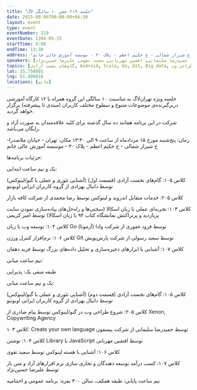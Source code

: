 ```yaml
---
title: "جلسه ۲۱۹ جشن ۱۰ سالگی لاگ"
date: 2015-08-06T00:00:00+04:30
layout: event
type: event
eventNumber: 219
eventDate: 1394-05-15
startTime: 9:00
endTime: 13:30
address: "تهران - خیابان ملاصدرا- خ شیراز شمالی - خ حکیم اعظم - پلاک ۳۰ - موسسه آموزش عالی خاتم"
speakers: [دانیال بهزادی, رضا محمدی, امیر کریمی, فرود غفوری, سعید رسولی, فرید دهقان, پیام صادری, حمیدرضا سلیمانی, افشین مهربانی, سعید تقوی, علیرضا حسین‌نژاد]
topics: [گام‌های نخست آزادی, Android, Scala, Go, Git, Big data, طراحی وب, Create Your Own Language, js, Kernel, کسب درآمد]
lat: 35.758881
lng: 51.400816
locations: [خاتم]
---
```

جلسه ویژه تهران‌لاگ به مناسبت ۱۰ سالگی این گروه همراه با ۱۲ کارگاه آموزشی دربرگیرنده‌ی موضوعات متنوع و سطوح مختلف کاربران (مبتدی تا پیشرفته) برگزار خواهد گردید.

شرکت در این برنامه همانند ده سال گذشته برای کلیه علاقه‌مندان به صورت آزاد و رایگان می‌باشد.

زمان: پنج‌شنبه مورخ ۱۵ مردادماه از ساعت ۹ الی ۱۳:۳۰
مکان: تهران - خیابان ملاصدرا- خ شیراز شمالی - خ حکیم اعظم - پلاک ۳۰ - موسسه آموزش عالی خاتم

جزئیات برنامه‌ها:

یک و نیم ساعت ابتدایی:

کلاس ۱۰۵: گام‌های نخست آزادی (قسمت اول) (آشنایی تئوری و عملی با گنو/لینوکس) توسط دانیال بهزادی از گروه کاربران ایرانی اوبونتو

کلاس ۲۰۵: خدمات متقابل اندروید و لینوکس توسط رضا محمدی از شرکت کافه بازار

کلاس ۱۰۳: تجربه‌ای عملی با زبان اسکالا (سختی‌ها و راه‌حل‌های پیاده‌سازی نمودن سایت پربازدید و پرتراکنش نمایشگاه کتاب ۹۴ با زبان اسکالا) توسط امیر کریمی

کلاس ۱۰۴: توسعه وب با زبان Go توسط فرود غفوری از شرکت وادا (آزمونا)

کلاس ۱۰۶: نرم‌افزار کنترل ورژن Git توسط سعید رسولی از شرکت پارس‌پویش

کلاس ۱۰۷: آشنایی با ابزارهای ذخیره‌سازی و تحلیل داده‌های بزرگ توسط فرید دهقان

نیم ساعت میانی:

طبقه منفی یک: پذیرایی

یک و نیم ساعت میانی:

کلاس ۱۰۵: گام‌های نخست آزادی (قسمت دوم) (آشنایی تئوری و عملی با گنو/لینوکس) توسط دانیال بهزادی از گروه کاربران ایرانی اوبونتو

کلاس ۲۰۵: شروع طراحی وب در گنو/لینوکس توسط پیام صادری از Xenon, Copywriting Agency

کلاس ۱۰۳: Create your own language توسط حمیدرضا سلیمانی از شرکت بیسفون

کلاس ۱۰۴: نوشتن Library با JavaScript توسط افشین مهربانی

کلاس ۱۰۶: آشنایی با هسته لینوکس توسط سعید تقوی

کلاس ۱۰۷: کسب درآمد توسعه دهندگان و تجاری سازی نرم افزارهای آزاد و متن باز توسط علیرضا حسین‌نژاد

نیم ساعت پایانی:
طبقه همکف، سالن ۳۰۰ نفره: برنامه عمومی و اختتامیه